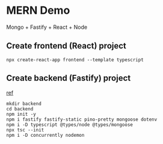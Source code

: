# MERN Demo

Mongo + Fastify + React + Node

## Create frontend (React) project

```
npx create-react-app frontend --template typescript
```

## Create backend (Fastify) project

[ref](https://www.fastify.io/docs/latest/TypeScript/)

```
mkdir backend
cd backend
npm init -y
npm i fastify fastify-static pino-pretty mongoose dotenv
npm i -D typescript @types/node @types/mongoose
npx tsc --init
npm i -D concurrently nodemon
```
